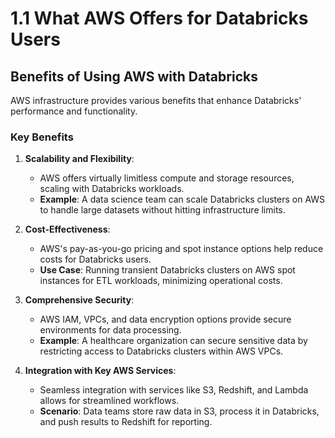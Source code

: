 
# 1.1 What AWS Offers for Databricks Users

## Benefits of Using AWS with Databricks
AWS infrastructure provides various benefits that enhance Databricks' performance and functionality.

### Key Benefits
1. **Scalability and Flexibility**:
   - AWS offers virtually limitless compute and storage resources, scaling with Databricks workloads.
   - **Example**: A data science team can scale Databricks clusters on AWS to handle large datasets without hitting infrastructure limits.

2. **Cost-Effectiveness**:
   - AWS's pay-as-you-go pricing and spot instance options help reduce costs for Databricks users.
   - **Use Case**: Running transient Databricks clusters on AWS spot instances for ETL workloads, minimizing operational costs.

3. **Comprehensive Security**:
   - AWS IAM, VPCs, and data encryption options provide secure environments for data processing.
   - **Example**: A healthcare organization can secure sensitive data by restricting access to Databricks clusters within AWS VPCs.

4. **Integration with Key AWS Services**:
   - Seamless integration with services like S3, Redshift, and Lambda allows for streamlined workflows.
   - **Scenario**: Data teams store raw data in S3, process it in Databricks, and push results to Redshift for reporting.
